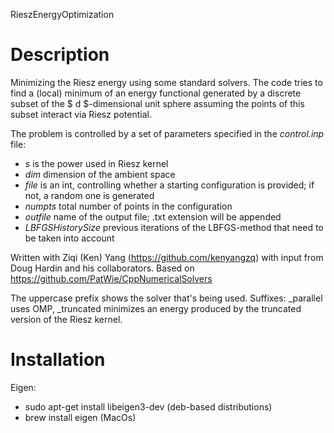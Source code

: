  RieszEnergyOptimization 

# Description 
Minimizing the Riesz energy using some standard solvers. The code tries to find
a (local) minimum of an energy functional generated by a discrete subset of the
$ d $-dimensional unit sphere assuming the points of this subset interact via
Riesz potential. 

The problem is controlled by a set of parameters specified in the _control.inp_
file:
- *s* is the power used in Riesz kernel
- *dim* dimension of the ambient space
- *file* is an int, controlling whether a starting configuration is provided; if
  not, a random one is generated
- *numpts* total number of points in the configuration
- *outfile* name of the output file; .txt extension will be appended
- *LBFGSHistorySize* previous iterations of the LBFGS-method that need to be taken into account


Written with Ziqi (Ken) Yang (https://github.com/kenyangzq) with input from Doug
Hardin and his collaborators. Based on https://github.com/PatWie/CppNumericalSolvers




The uppercase prefix shows the solver that's being used. Suffixes: _parallel
uses OMP, _truncated minimizes an energy produced by the truncated version of
the Riesz kernel.

# Installation

Eigen:
- sudo apt-get install libeigen3-dev        (deb-based distributions)
- brew install eigen                        (MacOs)
